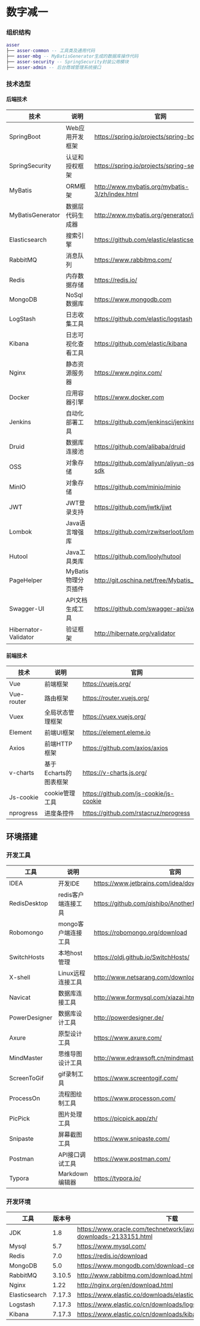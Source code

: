 # 数字减一

### 组织结构

``` lua
asser
├── asser-common -- 工具类及通用代码
├── asser-mbg -- MyBatisGenerator生成的数据库操作代码
├── asser-security -- SpringSecurity封装公用模块
├── asser-admin -- 后台商城管理系统接口
```

### 技术选型

#### 后端技术

| 技术                   | 说明            | 官网                                             |
|----------------------|---------------|------------------------------------------------|
| SpringBoot           | Web应用开发框架     | https://spring.io/projects/spring-boot         |
| SpringSecurity       | 认证和授权框架       | https://spring.io/projects/spring-security     |
| MyBatis              | ORM框架         | http://www.mybatis.org/mybatis-3/zh/index.html |
| MyBatisGenerator     | 数据层代码生成器      | http://www.mybatis.org/generator/index.html    |
| Elasticsearch        | 搜索引擎          | https://github.com/elastic/elasticsearch       |
| RabbitMQ             | 消息队列          | https://www.rabbitmq.com/                      |
| Redis                | 内存数据存储        | https://redis.io/                              |
| MongoDB              | NoSql数据库      | https://www.mongodb.com                        |
| LogStash             | 日志收集工具        | https://github.com/elastic/logstash            |
| Kibana               | 日志可视化查看工具     | https://github.com/elastic/kibana              |
| Nginx                | 静态资源服务器       | https://www.nginx.com/                         |
| Docker               | 应用容器引擎        | https://www.docker.com                         |
| Jenkins              | 自动化部署工具       | https://github.com/jenkinsci/jenkins           |
| Druid                | 数据库连接池        | https://github.com/alibaba/druid               |
| OSS                  | 对象存储          | https://github.com/aliyun/aliyun-oss-java-sdk  |
| MinIO                | 对象存储          | https://github.com/minio/minio                 |
| JWT                  | JWT登录支持       | https://github.com/jwtk/jjwt                   |
| Lombok               | Java语言增强库     | https://github.com/rzwitserloot/lombok         |
| Hutool               | Java工具类库      | https://github.com/looly/hutool                |
| PageHelper           | MyBatis物理分页插件 | http://git.oschina.net/free/Mybatis_PageHelper |
| Swagger-UI           | API文档生成工具     | https://github.com/swagger-api/swagger-ui      |
| Hibernator-Validator | 验证框架          | http://hibernate.org/validator                 |

#### 前端技术

| 技术         | 说明             | 官网                                     |
|------------|----------------|----------------------------------------|
| Vue        | 前端框架           | https://vuejs.org/                     |
| Vue-router | 路由框架           | https://router.vuejs.org/              |
| Vuex       | 全局状态管理框架       | https://vuex.vuejs.org/                |
| Element    | 前端UI框架         | https://element.eleme.io               |
| Axios      | 前端HTTP框架       | https://github.com/axios/axios         |
| v-charts   | 基于Echarts的图表框架 | https://v-charts.js.org/               |
| Js-cookie  | cookie管理工具     | https://github.com/js-cookie/js-cookie |
| nprogress  | 进度条控件          | https://github.com/rstacruz/nprogress  |

## 环境搭建

### 开发工具

| 工具            | 说明           | 官网                                                    |
|---------------|--------------|-------------------------------------------------------|
| IDEA          | 开发IDE        | https://www.jetbrains.com/idea/download               |
| RedisDesktop  | redis客户端连接工具 | https://github.com/qishibo/AnotherRedisDesktopManager |
| Robomongo     | mongo客户端连接工具 | https://robomongo.org/download                        |
| SwitchHosts   | 本地host管理     | https://oldj.github.io/SwitchHosts/                   |
| X-shell       | Linux远程连接工具  | http://www.netsarang.com/download/software.html       |
| Navicat       | 数据库连接工具      | http://www.formysql.com/xiazai.html                   |
| PowerDesigner | 数据库设计工具      | http://powerdesigner.de/                              |
| Axure         | 原型设计工具       | https://www.axure.com/                                |
| MindMaster    | 思维导图设计工具     | http://www.edrawsoft.cn/mindmaster                    |
| ScreenToGif   | gif录制工具      | https://www.screentogif.com/                          |
| ProcessOn     | 流程图绘制工具      | https://www.processon.com/                            |
| PicPick       | 图片处理工具       | https://picpick.app/zh/                               |
| Snipaste      | 屏幕截图工具       | https://www.snipaste.com/                             |
| Postman       | API接口调试工具    | https://www.postman.com/                              |
| Typora        | Markdown编辑器  | https://typora.io/                                    |

### 开发环境

| 工具            | 版本号    | 下载                                                                                   |
|---------------|--------|--------------------------------------------------------------------------------------|
| JDK           | 1.8    | https://www.oracle.com/technetwork/java/javase/downloads/jdk8-downloads-2133151.html |
| Mysql         | 5.7    | https://www.mysql.com/                                                               |
| Redis         | 7.0    | https://redis.io/download                                                            |
| MongoDB       | 5.0    | https://www.mongodb.com/download-center                                              |
| RabbitMQ      | 3.10.5 | http://www.rabbitmq.com/download.html                                                |
| Nginx         | 1.22   | http://nginx.org/en/download.html                                                    |
| Elasticsearch | 7.17.3 | https://www.elastic.co/downloads/elasticsearch                                       |
| Logstash      | 7.17.3 | https://www.elastic.co/cn/downloads/logstash                                         |
| Kibana        | 7.17.3 | https://www.elastic.co/cn/downloads/kibana                                           |
